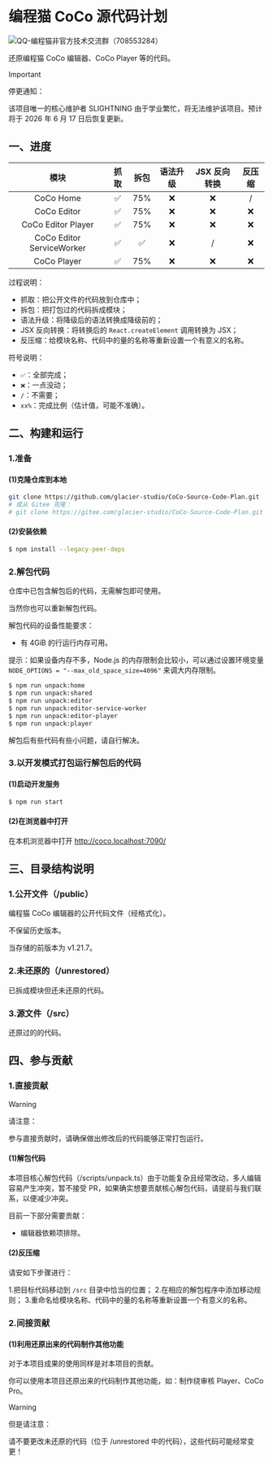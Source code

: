 # 编程猫 CoCo 源代码计划

![QQ-编程猫非官方技术交流群（708553284）](https://img.shields.io/badge/QQ-编程猫非官方技术交流群（708553284）-blue?style=flat-square)

还原编程猫 CoCo 编辑器、CoCo Player 等的代码。

> [!IMPORTANT]
>
> 停更通知：
>
> 该项目唯一的核心维护者 SLIGHTNING 由于学业繁忙，将无法维护该项目。预计将于 2026 年 6 月 17 日后恢复更新。

## 一、进度

| 模块 | 抓取 | 拆包 | 语法升级 | JSX 反向转换 | 反压缩 |
| :-: | :-: | :-: | :-: | :-: | :-: |
| CoCo Home | ✅ | 75% | ❌ | ❌ | / |
| CoCo Editor | ✅ | 75% | ❌ | ❌ | ❌ |
| CoCo Editor Player | ✅ | 75% | ❌ | ❌ | ❌ |
| CoCo Editor ServiceWorker | ✅ | ✅ | ❌ | / | ❌ |
| CoCo Player | ✅ | 75% | ❌ | ❌ | ❌ |

过程说明：

- 抓取：把公开文件的代码放到仓库中；
- 拆包：把打包过的代码拆成模块；
- 语法升级：将降级后的语法转换成降级前的；
- JSX 反向转换：将转换后的 `React.createElement` 调用转换为 JSX；
- 反压缩：给模块名称、代码中的量的名称等重新设置一个有意义的名称。

符号说明：

- `✅`：全部完成；
- `❌`：一点没动；
- `/`：不需要；
- `xx%`：完成比例（估计值，可能不准确）。

## 二、构建和运行

### 1.准备

#### (1)克隆仓库到本地

```sh
git clone https://github.com/glacier-studio/CoCo-Source-Code-Plan.git
# 或从 Gitee 克隆：
# git clone https://gitee.com/glacier-studio/CoCo-Source-Code-Plan.git
```

#### (2)安装依赖

```sh
$ npm install --legacy-peer-deps
```

### 2.解包代码

仓库中已包含解包后的代码，无需解包即可使用。

当然你也可以重新解包代码。

解包代码的设备性能要求：

- 有 4GiB 的行运行内存可用。

提示：如果设备内存不多，Node.js 的内存限制会比较小，可以通过设置环境变量 `NODE_OPTIONS = "--max_old_space_size=4096"` 来调大内存限制。

```sh
$ npm run unpack:home
$ npm run unpack:shared
$ npm run unpack:editor
$ npm run unpack:editor-service-worker
$ npm run unpack:editor-player
$ npm run unpack:player
```

解包后有些代码有些小问题，请自行解决。

### 3.以开发模式打包运行解包后的代码

#### (1)启动开发服务

```sh
$ npm run start
```

#### (2)在浏览器中打开

在本机浏览器中打开 <http://coco.localhost:7090/>

## 三、目录结构说明

### 1.公开文件（/public）

编程猫 CoCo 编辑器的公开代码文件（经格式化）。

不保留历史版本。

当存储的前版本为 v1.21.7。

### 2.未还原的（/unrestored）

已拆成模块但还未还原的代码。

### 3.源文件（/src）

还原过的的代码。

## 四、参与贡献

### 1.直接贡献

> [!WARNING]
>
> 请注意：
>
> 参与直接贡献时，请确保做出修改后的代码能够正常打包运行。

#### (1)解包代码

本项目核心解包代码（/scripts/unpack.ts）由于功能复杂且经常改动，多人编辑容易产生冲突，暂不接受 PR，如果确实想要贡献核心解包代码，请提前与我们联系，以便减少冲突。

目前一下部分需要贡献：

- 编辑器依赖项排除。

#### (2)反压缩

请安如下步骤进行：

1.把目标代码移动到 `/src` 目录中恰当的位置；
2.在相应的解包程序中添加移动规则；
3.重命名给模块名称、代码中的量的名称等重新设置一个有意义的名称。

### 2.间接贡献

#### (1)利用还原出来的代码制作其他功能

对于本项目成果的使用同样是对本项目的贡献。

你可以使用本项目还原出来的代码制作其他功能，如：制作绕审核 Player、CoCo Pro。

> [!WARNING]
>
> 但是请注意：
>
> 请不要更改未还原的代码（位于 /unrestored 中的代码），这些代码可能经常变更！
